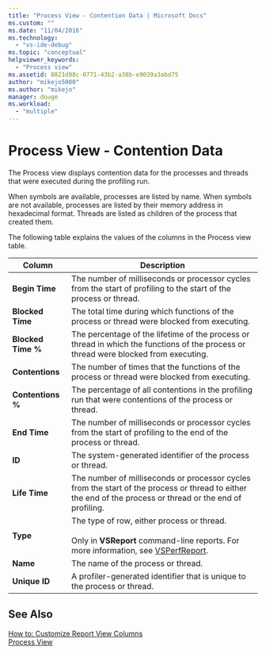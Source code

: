 ```yaml
---
title: "Process View - Contention Data | Microsoft Docs"
ms.custom: ""
ms.date: "11/04/2016"
ms.technology: 
  - "vs-ide-debug"
ms.topic: "conceptual"
helpviewer_keywords: 
  - "Process view"
ms.assetid: 8821d98c-0771-43b2-a38b-e9039a3abd75
author: "mikejo5000"
ms.author: "mikejo"
manager: douge
ms.workload: 
  - "multiple"
---
```

# Process View - Contention Data
The Process view displays contention data for the processes and threads that were executed during the profiling run.  
  
 When symbols are available, processes are listed by name. When symbols are not available, processes are listed by their memory address in hexadecimal format. Threads are listed as children of the process that created them.  
  
 The following table explains the values of the columns in the Process view table.  
  
|Column|Description|  
|------------|-----------------|  
|**Begin Time**|The number of milliseconds or processor cycles from the start of profiling to the start of the process or thread.|  
|**Blocked Time**|The total time during which functions of the process or thread were blocked from executing.|  
|**Blocked Time %**|The percentage of the lifetime of the process or thread in which the functions of the process or thread were blocked from executing.|  
|**Contentions**|The number of times that the functions of the process or thread were blocked from executing.|  
|**Contentions %**|The percentage of all contentions in the profiling run that were contentions of the process or thread.|  
|**End Time**|The number of milliseconds or processor cycles from the start of profiling to the end of the process or thread.|  
|**ID**|The system-generated identifier of the process or thread.|  
|**Life Time**|The number of milliseconds or processor cycles from the start of the process or thread to either the end of the process or thread or the end of profiling.|  
|**Type**|The type of row, either process or thread.<br /><br /> Only in **VSReport** command-line reports. For more information, see [VSPerfReport](../profiling/vsperfreport.md).|  
|**Name**|The name of the process or thread.|  
|**Unique ID**|A profiler-generated identifier that is unique to the process or thread.|  
  
## See Also  
 [How to: Customize Report View Columns](../profiling/how-to-customize-report-view-columns.md)   
 [Process View](../profiling/process-view.md)